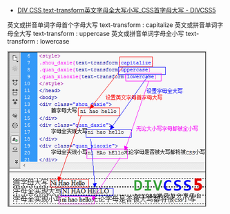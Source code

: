 

* [DIV CSS text-transform英文字母全大写小写_CSS首字母大写 - DIVCSS5 ](http://www.divcss5.com/rumen/r309.shtml)

英文或拼音单词字母首个字母大写
text-transform : capitalize
英文或拼音单词字母全大写
text-transform : uppercase
英文或拼音单词字母全小写
text-transform : lowercase

![css-text-transorm.png](img/css-text-transorm.png)